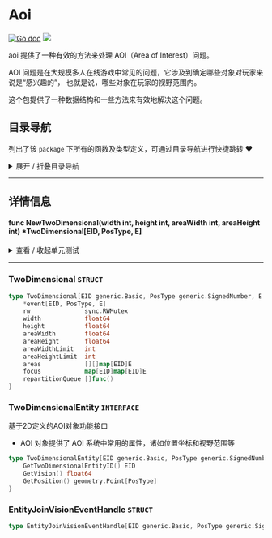 # Aoi

[![Go doc](https://img.shields.io/badge/go.dev-reference-brightgreen?logo=go&logoColor=white&style=flat)](https://pkg.go.dev/github.com/kercylan98/minotaur)
![](https://img.shields.io/badge/Email-kercylan@gmail.com-green.svg?style=flat)

aoi 提供了一种有效的方法来处理 AOI（Area of Interest）问题。

AOI 问题是在大规模多人在线游戏中常见的问题，它涉及到确定哪些对象对玩家来说是“感兴趣的”，
也就是说，哪些对象在玩家的视野范围内。

这个包提供了一种数据结构和一些方法来有效地解决这个问题。


## 目录导航
列出了该 `package` 下所有的函数及类型定义，可通过目录导航进行快捷跳转 ❤️
<details>
<summary>展开 / 折叠目录导航</summary>


> 包级函数定义

|函数名称|描述
|:--|:--
|[NewTwoDimensional](#NewTwoDimensional)|暂无描述...


> 类型定义

|类型|名称|描述
|:--|:--|:--
|`STRUCT`|[TwoDimensional](#struct_TwoDimensional)|暂无描述...
|`INTERFACE`|[TwoDimensionalEntity](#struct_TwoDimensionalEntity)|基于2D定义的AOI对象功能接口
|`STRUCT`|[EntityJoinVisionEventHandle](#struct_EntityJoinVisionEventHandle)|暂无描述...

</details>


***
## 详情信息
#### func NewTwoDimensional(width int, height int, areaWidth int, areaHeight int) *TwoDimensional[EID, PosType, E]
<span id="NewTwoDimensional"></span>

<details>
<summary>查看 / 收起单元测试</summary>


```go

func TestNewTwoDimensional(t *testing.T) {
	aoiTW := aoi.NewTwoDimensional[int64, float64, *Ent](10000, 10000, 100, 100)
	start := time.Now()
	for i := 0; i < 50000; i++ {
		aoiTW.AddEntity(&Ent{guid: int64(i), pos: geometry.NewPoint[float64](float64(random.Int64(0, 10000)), float64(random.Int64(0, 10000))), vision: 200})
	}
	fmt.Println("添加耗时：", time.Since(start))
	start = time.Now()
	aoiTW.SetSize(10100, 10100)
	fmt.Println("重设大小耗时：", time.Since(start))
}

```


</details>


***
<span id="struct_TwoDimensional"></span>
### TwoDimensional `STRUCT`

```go
type TwoDimensional[EID generic.Basic, PosType generic.SignedNumber, E TwoDimensionalEntity[EID, PosType]] struct {
	*event[EID, PosType, E]
	rw               sync.RWMutex
	width            float64
	height           float64
	areaWidth        float64
	areaHeight       float64
	areaWidthLimit   int
	areaHeightLimit  int
	areas            [][]map[EID]E
	focus            map[EID]map[EID]E
	repartitionQueue []func()
}
```
<span id="struct_TwoDimensionalEntity"></span>
### TwoDimensionalEntity `INTERFACE`
基于2D定义的AOI对象功能接口
  - AOI 对象提供了 AOI 系统中常用的属性，诸如位置坐标和视野范围等
```go
type TwoDimensionalEntity[EID generic.Basic, PosType generic.SignedNumber] interface {
	GetTwoDimensionalEntityID() EID
	GetVision() float64
	GetPosition() geometry.Point[PosType]
}
```
<span id="struct_EntityJoinVisionEventHandle"></span>
### EntityJoinVisionEventHandle `STRUCT`

```go
type EntityJoinVisionEventHandle[EID generic.Basic, PosType generic.SignedNumber, E TwoDimensionalEntity[EID, PosType]] func(entity E)
```
